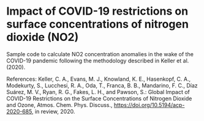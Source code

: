 # Impact of COVID-19 restrictions on surface concentrations of nitrogen dioxide (NO2)

Sample code to calculate NO2 concentration anomalies in the wake of the COVID-19 pandemic following the methodology described in Keller et al. (2020).

References:
Keller, C. A., Evans, M. J., Knowland, K. E., Hasenkopf, C. A., Modekurty, S., Lucchesi, R. A., Oda, T., Franca, B. B., Mandarino, F. C., Díaz Suárez, M. V., Ryan, R. G., Fakes, L. H., and Pawson, S.: Global Impact of COVID-19 Restrictions on the Surface Concentrations of Nitrogen Dioxide and Ozone, Atmos. Chem. Phys. Discuss., https://doi.org/10.5194/acp-2020-685, in review, 2020.
